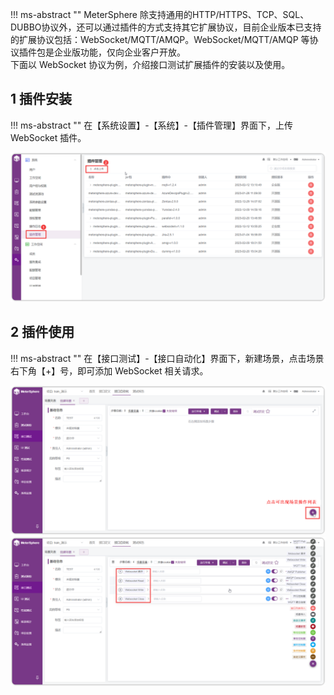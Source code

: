 !!! ms-abstract ""
    MeterSphere 除支持通用的HTTP/HTTPS、TCP、SQL、DUBBO协议外，还可以通过插件的方式支持其它扩展协议，目前企业版本已支持的扩展协议包括：WebSocket/MQTT/AMQP。WebSocket/MQTT/AMQP 等协议插件包是企业版功能，仅向企业客户开放。<br>
    下面以 WebSocket 协议为例，介绍接口测试扩展插件的安装以及使用。

## 1 插件安装

!!! ms-abstract ""
    在【系统设置】-【系统】-【插件管理】界面下，上传 WebSocket 插件。

![jenkins-plugin](../../img/system_management/插件管理1.png)

## 2 插件使用

!!! ms-abstract ""
    在【接口测试】-【接口自动化】界面下，新建场景，点击场景右下角【+】号，即可添加 WebSocket 相关请求。

![jenkins-plugin](../../img/system_management/插件管理2.png)
![jenkins-plugin](../../img/system_management/插件管理3.png)